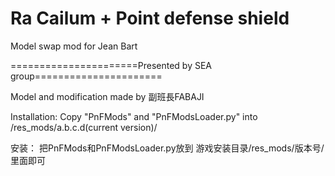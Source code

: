 # Ra Cailum + Point defense shield
Model swap mod for Jean Bart

======================Presented by SEA group======================

Model and modification made by 副班長FABAJI

Installation: 
Copy "PnFMods" and "PnFModsLoader.py" into /res_mods/a.b.c.d(current version)/

安装：
把PnFMods和PnFModsLoader.py放到
游戏安装目录/res_mods/版本号/ 
里面即可

